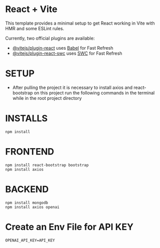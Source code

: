 # React + Vite

This template provides a minimal setup to get React working in Vite with HMR and some ESLint rules.

Currently, two official plugins are available:

- [@vitejs/plugin-react](https://github.com/vitejs/vite-plugin-react/blob/main/packages/plugin-react/README.md) uses [Babel](https://babeljs.io/) for Fast Refresh
- [@vitejs/plugin-react-swc](https://github.com/vitejs/vite-plugin-react-swc) uses [SWC](https://swc.rs/) for Fast Refresh

# SETUP
- After pulling the project it is necessary to install axios and react-bootstrap on this project run the following commands in the terminal while in the root project directory 

# INSTALLS
    npm install

# FRONTEND
    npm install react-bootstrap bootstrap
    npm install axios

# BACKEND
    npm install mongodb
    npm install axios openai

# Create an Env File for API KEY
    OPENAI_API_KEY=API_KEY